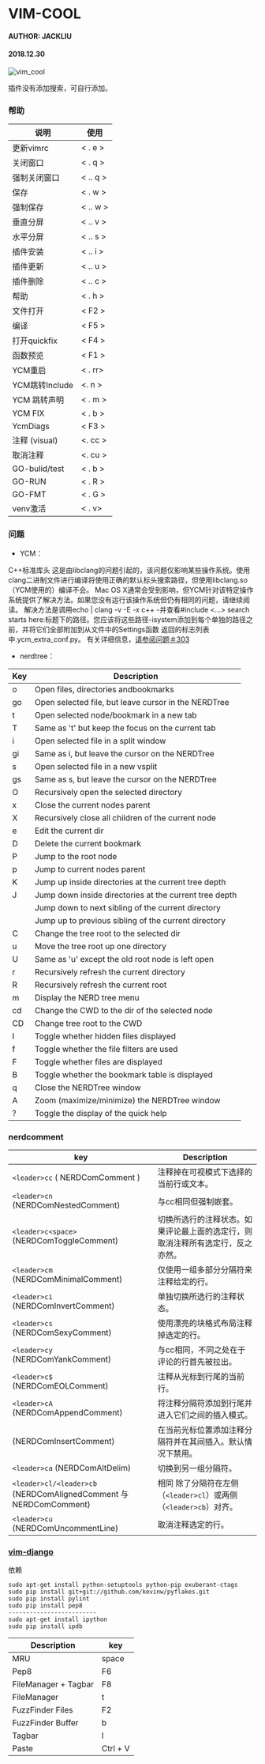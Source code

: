 # VIM-COOL

#### AUTHOR: JACKLIU 
#### 2018.12.30



![vim_cool](vim-cool/screenshots/vim_cool.png)


插件没有添加搜索，可自行添加。
### 帮助

|说明           | 使用     |
|----------    | ---------|
|更新vimrc      | < . e > |
|关闭窗口        | < . q > |
|强制关闭窗口     | < .. q  >|
|保存            | < . w > |
|强制保存         | < .. w > |
|垂直分屏         | < .. v > |
|水平分屏         | < .. s > |
|插件安装         | < .. i > |
|插件更新         | < .. u >  |
|插件删除         | < .. c >  |
|帮助            |< . h > |
|文件打开         |  < F2 > |
|编译            | < F5 >|
|打开quickfix     | < F4 > |
|函数预览          | < F1 > |
|YCM重启          | < . rr>|
|YCM跳转Include   | <. n > |
|YCM 跳转声明      | < . m > |
|YCM FIX          | < . b > |
|YcmDiags         | < F3 > |
|注释 (visual)     | <. cc >   |
| 取消注释          | <. cu > |
| GO-bulid/test    | < . b > |
| GO-RUN           | < . R > |
| GO-FMT           | < . G > |
| venv激活          | < . v>  |

### 问题

* YCM：

C++标准库头
这是由libclang的问题引起的，该问题仅影响某些操作系统。使用clang二进制文件进行编译将使用正确的默认标头搜索路径，但使用libclang.so（YCM使用的）编译不会。
Mac OS X通常会受到影响，但YCM针对该特定操作系统提供了解决方法。如果您没有运行该操作系统但仍有相同的问题，请继续阅读。
解决方法是调用echo | clang -v -E -x c++ -并查看#include <...> search starts here:标题下的路径。您应该将这些路径-isystem添加到每个单独的路径之前，并将它们全部附加到从文件中的Settings函数 返回的标志列表中.ycm_extra_conf.py。
有关详细信息，[请参阅问题＃303](https://github.com/Valloric/YouCompleteMe/issues/303)




* nerdtree：

|Key      | Description |
|---------|-------------|
|o        |Open files, directories andbookmarks|
|go       |Open selected file, but leave cursor in the NERDTree|
|t        |Open selected node/bookmark in a new tab|
|T        |Same as 't' but keep the focus on the current tab|
|i        |Open selected file in a split window|
|gi       |Same as i, but leave the cursor on the NERDTree|
|s        |Open selected file in a new vsplit|
|gs       |Same as s, but leave the cursor on the NERDTree|
|O        |Recursively open the selected directory|
|x        |Close the current nodes parent|
|X        |Recursively close all children of the current node|
|e        |Edit the current dir|
|D        |Delete the current bookmark|
|P        |Jump to the root node|
|p        |Jump to current nodes parent|
|K        |Jump up inside directories at the current tree depth|
|J        |Jump down inside directories at the current tree depth|
|<C-J>    |Jump down to next sibling of the current directory|
|<C-K>    |Jump up to previous sibling of the current directory|
|C        |Change the tree root to the selected dir|
|u        |Move the tree root up one directory|
|U        |Same as 'u' except the old root node is left open|
|r        |Recursively refresh the current directory|
|R        |Recursively refresh the current root|
|m        |Display the NERD tree menu|
|cd       |Change the CWD to the dir of the selected node|
|CD       |Change tree root to the CWD|
|I        |Toggle whether hidden files displayed|
|f        |Toggle whether the file filters are used|
|F        |Toggle whether files are displayed|
|B        |Toggle whether the bookmark table is displayed|
|q        |Close the NERDTree window|
|A        |Zoom (maximize/minimize) the NERDTree window|
|?        |Toggle the display of the quick help|

### nerdcomment

| key      |  Description|
|----       |-------     |
|`<leader>cc` ( NERDComComment ) |注释掉在可视模式下选择的当前行或文本。|
|`<leader>cn` (NERDComNestedComment) |与cc相同但强制嵌套。|
|`<leader>c<space>` (NERDComToggleComment) |切换所选行的注释状态。如果评论最上面的选定行，则取消注释所有选定行，反之亦然。|
|`<leader>cm` (NERDComMinimalComment) |仅使用一组多部分分隔符来注释给定的行。|
|`<leader>ci `(NERDComInvertComment) |单独切换所选行的注释状态。|
|`<leader>cs` (NERDComSexyComment) |使用漂亮的块格式布局注释掉选定的行。|
|`<leader>cy` (NERDComYankComment) |与cc相同，不同之处在于评论的行首先被拉出。|
|`<leader>c$` (NERDComEOLComment) |注释从光标到行尾的当前行。|
|`<leader>cA `(NERDComAppendComment) |将注释分隔符添加到行尾并进入它们之间的插入模式。|
| (NERDComInsertComment) |在当前光标位置添加注释分隔符并在其间插入。默认情况下禁用。|
|`<leader>ca` (NERDComAltDelim) |切换到另一组分隔符。|
|`<leader>cl/<leader>cb `(NERDComAlignedComment 与 NERDComComment) |相同 除了分隔符在左侧（`<leader>cl`）或两侧（`<leader>cb`）对齐。|
|`<leader>cu`  (NERDComUncommentLine) |取消注释选定的行。|



### [vim-django](https://github.com/yodiaditya/vim-pydjango)

依赖
```shell
sudo apt-get install python-setuptools python-pip exuberant-ctags
sudo pip install git+git://github.com/kevinw/pyflakes.git
sudo pip install pylint
sudo pip install pep8
-------------------------
sudo apt-get install ipython
sudo pip install ipdb
```
|    Description    |   key   |
|----    |----- |
| MRU    | <leader>space |
|Pep8    |       F6       |
| FileManager + Tagbar | F8|
|FileManager  |<leader> t|
|FuzzFinder Files  |F2|
|FuzzFinder Buffer  |<leader> b|
|Tagbar  |<leader>l|
|Paste  |Ctrl + V|